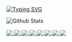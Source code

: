 [![Typing SVG](https://readme-typing-svg.herokuapp.com?color=%23F70000&center=%E9%94%99%E8%AF%AF%E7%9A%84&vCenter=%E9%94%99%E8%AF%AF%E7%9A%84&lines=%F0%9F%92%96+%E4%B8%AD%E5%9B%BD%E4%BF%9D%E5%AE%89%E9%98%9F%EF%BC%8C%E6%89%9B%E8%B5%B7%E6%9E%AA%E6%9D%A5%E5%B0%B1%E6%98%AF%E5%85%B5%EF%BC%81%E6%88%91%E9%80%8F%EF%BC%81)](https://git.io/typing-svg)

<!--
**r00tSe7en/r00tSe7en** is a ✨ _special_ ✨ repository because its `README.md` (this file) appears on your GitHub profile.

Here are some ideas to get you started:

- 🔭 I’m currently working on ...
- 🌱 I’m currently learning ...
- 👯 I’m looking to collaborate on ...
- 🤔 I’m looking for help with ...
- 💬 Ask me about ...
- 📫 How to reach me: ...
- 😄 Pronouns: ...
- ⚡ Fun fact: ...
-->

![Github Stats](https://github-readme-stats.vercel.app/api?username=r00tSe7en&show_icons=true&hide=contribs,prs&cache_seconds=86400&theme=dracula)

<a href="https://github.com/r00tSe7en/get_AV">
  <img align="center" src="https://github-readme-stats.vercel.app/api/pin/?username=r00tSe7en&theme=dracula&repo=get_AV" />
</a>

<a href="https://github.com/r00tSe7en/GoogleHackingTool">
  <img align="center" src="https://github-readme-stats.vercel.app/api/pin/?username=r00tSe7en&theme=dracula&repo=GoogleHackingTool" />
</a>

<a href="https://github.com/r00tSe7en/Fake-flash.cn">
  <img align="center" src="https://github-readme-stats.vercel.app/api/pin/?username=r00tSe7en&theme=dracula&repo=Fake-flash.cn" />
</a>

<a href="https://github.com/r00tSe7en/Flash-Pop">
  <img align="center" src="https://github-readme-stats.vercel.app/api/pin/?username=r00tSe7en&theme=dracula&repo=Flash-Pop" />
</a>

<a href="https://github.com/r00tSe7en/Mail-Probe">
  <img align="center" src="https://github-readme-stats.vercel.app/api/pin/?username=r00tSe7en&theme=dracula&repo=Mail-Probe" />
</a>

<a href="https://github.com/r00tSe7en/gitbook">
  <img align="center" src="https://github-readme-stats.vercel.app/api/pin/?username=r00tSe7en&theme=dracula&repo=gitbook" />
</a>

<a href="https://github.com/r00tSe7en/log4jScan_Modify">
  <img align="center" src="https://github-readme-stats.vercel.app/api/pin/?username=r00tSe7en&theme=dracula&repo=log4jScan_Modify" />
</a>

<a href="https://github.com/r00tSe7en/JNDIMonitor">
  <img align="center" src="https://github-readme-stats.vercel.app/api/pin/?username=r00tSe7en&theme=dracula&repo=JNDIMonitor" />
</a>
